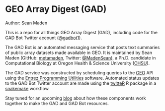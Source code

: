 # GEO Array Digest (GAD)

Author: Sean Maden

This is a repo for all things GEO Array Digest (GAD), including code for the GAD Bot Twitter account ([@gadbot1](https://twitter.com/gadbot1)). 

The GAD Bot is an automated messaging service that posts text summaries of public array datasets made available in GEO. It is maintained by Sean Maden (GitHub: [metamaden](https://github.com/metamaden), Twitter: [@MadenSean](https://twitter.com/MadenSean)), a Ph.D. candidate in Computational Biology at Oregon Health & Science University ([OHSU](https://www.ohsu.edu/people/sean-maden)).

The GAD service was constructed by scheduling queries to the [GEO](https://www.ncbi.nlm.nih.gov/geo/) API using the [Entrez Programming Utilities](https://www.ncbi.nlm.nih.gov/books/NBK179288/) software.
Automated status updates to the GAD Bot Twitter account are made using the [twitteR](https://cran.r-project.org/web/packages/twitteR/index.html) R package in a [snakemake](https://snakemake.readthedocs.io/en/stable/) workflow. 

Stay tuned for an upcoming [blog](https://metamaden.github.io/blog/) about how these components work together to make the GAD and GAD Bot resources.

